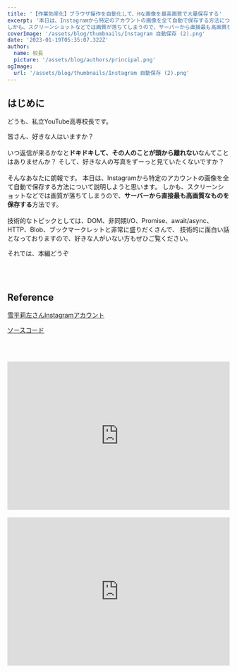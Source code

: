 ```yaml
---
title: '【作業効率化】ブラウザ操作を自動化して、Hな画像を最高画質で大量保存する'
excerpt: '本日は、Instagramから特定のアカウントの画像を全て自動で保存する方法について説明しようと思います。
しかも、スクリーンショットなどでは画質が落ちてしまうので、サーバーから直接最も高画質なものを保存する方法です。'
coverImage: '/assets/blog/thumbnails/Instagram 自動保存 (2).png'
date: '2023-01-19T05:35:07.322Z'
author:
  name: 校長
  picture: '/assets/blog/authors/principal.png'
ogImage:
  url: '/assets/blog/thumbnails/Instagram 自動保存 (2).png'
---
```

## はじめに
どうも、私立YouTube高専校長です。

皆さん、好きな人はいますか？
<br/><br/>
いつ返信が来るかなと**ドキドキして、その人のことが頭から離れない**なんてことはありませんか？
そして、好きな人の写真をずーっと見ていたくないですか？
<br/><br/>
そんなあなたに朗報です。
本日は、Instagramから特定のアカウントの画像を全て自動で保存する方法について説明しようと思います。
しかも、スクリーンショットなどでは画質が落ちてしまうので、**サーバーから直接最も高画質なものを保存する**方法です。
<br/><br/>
技術的なトピックとしては、DOM、非同期I/O、Promise、await/async、HTTP、Blob、​
ブックマークレット​と非常に盛りだくさんで、
技術的に面白い話となっておりますので、好きな人がいない方もぜひご覧ください。

それでは、本編どうぞ

<br/><br/>
## Reference

[雪平莉左さんInstagramアカウント](https://www.instagram.com/risa_yukihira/)

[ソースコード](https://github.com/YouTubeKosen/instagram_downloader)


<br/><br/>
<div style="position: relative; height:0px; width: 100%; padding-top: 66.6666%;">
  <iframe src="https://onedrive.live.com/embed?resid=BE72E3BA9ED96E94%211230&amp;authkey=!AF1wEpKOyRT8MRg&amp;em=2&amp;wdAr=1.7777777777777777" width="560px" height="315px" frameborder="0" style="position: absolute; top: 0; left: 0; width: 100%; height: 100%;" >これは、<a target="_blank" href="https://office.com/webapps">Office</a> の機能を利用した、<a target="_blank" href="https://office.com">Microsoft Office</a> の埋め込み型のプレゼンテーションです。</iframe>
</div>
<br/>
<div style="position: relative; height:0px; width: 100%; padding-top: 66.6666%;">
  <iframe width="560" height="315" src="https://www.youtube.com/embed/X7PcrOWCnDU?enablejsapi=1" title="YouTube video player" frameborder="0" style="position: absolute; top: 0; left: 0; width: 100%; height: 100%;" allow="accelerometer; autoplay; clipboard-write; encrypted-media; gyroscope; picture-in-picture; web-share" allowfullscreen></iframe>
</div>